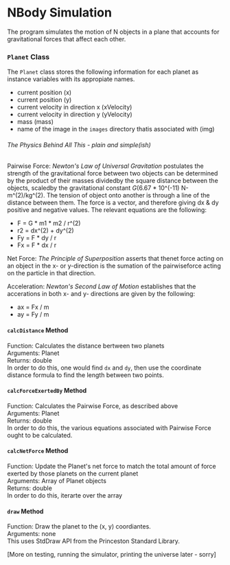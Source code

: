 # NBody Simulation
The program simulates the motion of N objects in a plane that accounts for gravitational forces that affect each other.

### `Planet` Class
The `Planet` class stores the following information for each planet as instance variables with its appropiate names.
- current position (x)
- current position (y)
- current velocity in direction x (xVelocity)
- current velocity in direction y (yVelocity)
- mass (mass)
- name of the image in the `images` directory thatis associated with (img)

###### The Physics Behind All This - plain and simple(ish)

Pairwise Force: *Newton's Law of Universal Gravitation* postulates the strength of the gravitational force between two objects can be determined by the product of their masses dividedby the square distance between the objects, scaledby the gravitational constant *G*(6.67 * 10^(-11) N-m^(2)/kg^(2). The tension of object onto another is through a line of the distance between them. 
The force is a vector, and therefore giving dx & dy positive and negative values. The relevant equations are the following:
- F = G * m1 * m2 / r^(2)
- r2 = dx^(2) + dy^(2)
- Fy = F * dy / r
- Fx = F * dx / r

Net Force: *The Principle of Superposition* asserts that thenet force acting on an object in the x- or y-direction is the sumation of the pairwiseforce acting on the particle in that direction.

Acceleration: *Newton's Second Law of Motion* establishes that the accerations in both x- and y- directions are given by the following:
- ax = Fx / m
- ay = Fy / m

#### `calcDistance` Method
Function: Calculates the distance bertween two planets <br/>
Arguments: Planet <br/>
Returns: double <br/>
In order to do this, one would find `dx` and `dy`, then use the coordinate distance formula to find the length between two points.

#### `calcForceExertedBy` Method
Function: Calculates the Pairwise Force, as described above<br/>
Arguments: Planet <br/>
Returns: double <br/>
In order to do this, the various equations associated with Pairwise Force ought to be calculated.

#### `calcNetForce` Method
Function: Update the Planet's net force to match the total amount of force exerted by those planets on the current planet <br/>
Arguments: Array of Planet objects <br/>
Returns: double <br/>
In order to do this, iterarte over the array

#### `draw` Method
Function: Draw the planet to the (x, y) coordiantes. <br/>
Arguments: none <br/>
This uses StdDraw API from the Princeston Standard Library. <br/>

[More on testing, running the simulator, printing the universe later - sorry]
